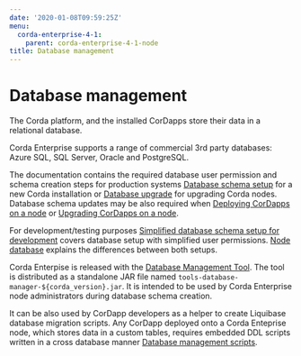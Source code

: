 ```yaml
---
date: '2020-01-08T09:59:25Z'
menu:
  corda-enterprise-4-1:
    parent: corda-enterprise-4-1-node
title: Database management
---
```



# Database management

The Corda platform, and the installed CorDapps store their data in a relational database.

Corda Enterprise supports a range of commercial 3rd party databases: Azure SQL, SQL Server, Oracle and PostgreSQL.

The documentation contains the required database user permission and schema creation steps
            for production systems [Database schema setup](node-database-admin.md) for a new Corda installation
            or [Database upgrade](node-upgrade-notes.md#node-upgrade-notes-update-database-ref) for upgrading Corda nodes.
            Database schema updates may be also required when [Deploying CorDapps on a node](node-operations-cordapp-deployment.md)
            or [Upgrading CorDapps on a node](node-operations-upgrade-cordapps.md).

For development/testing purposes [Simplified database schema setup for development](node-database-developer.md) covers database setup with simplified user permissions.
            [Node database](node-database.md) explains the differences between both setups.

Corda Enterpise is released with the [Database Management Tool](node-database.md#database-management-tool-ref).
            The tool is distributed as a standalone JAR file named `tools-database-manager-${corda_version}.jar`.
            It is intended to be used by Corda Enterprise node administrators during database schema creation.

It can be also used by CorDapp developers as a helper to create Liquibase database migration scripts.
            Any CorDapp deployed onto a Corda Enteprise node, which stores data in a custom tables,
            requires embedded DDL scripts written in a cross database manner [Database management scripts](database-management.md).


